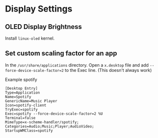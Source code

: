 # Display Settings

## OLED Display Brightness
Install `linux-oled` kernel.

## Set custom scaling factor for an app

In the `/usr/share/applications` directory. Open a `x.desktop` file and add `--force-device-scale-factor=2` to the Exec line. (This doesn't always work)

Example spotify

```
[Desktop Entry]
Type=Application
Name=Spotify
GenericName=Music Player
Icon=spotify-client
TryExec=spotify
Exec=spotify --force-device-scale-factor=2 %U
Terminal=false
MimeType=x-scheme-handler/spotify;
Categories=Audio;Music;Player;AudioVideo;
StartupWMClass=spotify
```
